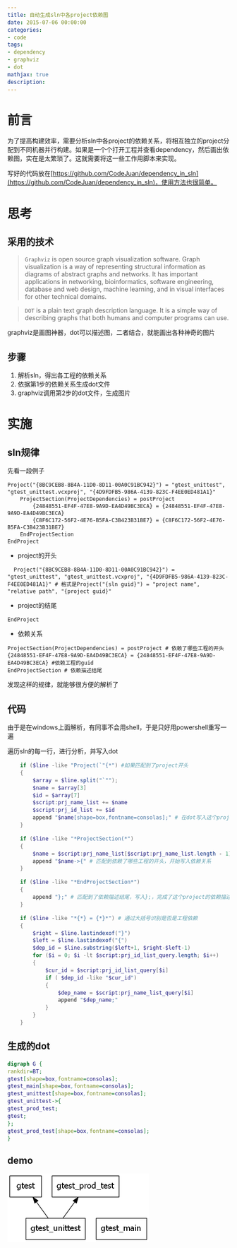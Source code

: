 ```yaml
---
title: 自动生成sln中各project依赖图
date: 2015-07-06 00:00:00
categories:
- code
tags: 
- dependency
- graphviz
- dot
mathjax: true
description: 
---
```


# 前言

为了提高构建效率，需要分析sln中各project的依赖关系，将相互独立的project分配到不同机器并行构建。如果是一个个打开工程并查看dependency，然后画出依赖图，实在是太繁琐了。这就需要将这一些工作用脚本来实现。

写好的代码放在[https://github.com/CodeJuan/dependency_in_sln](https://github.com/CodeJuan/dependency_in_sln)，使用方法也很简单。

<!--more-->

# 思考

## 采用的技术

> `Graphviz` is open source graph visualization software. Graph visualization is a way of representing structural information as diagrams of abstract graphs and networks. It has important applications in networking, bioinformatics,  software engineering, database and web design, machine learning, and in visual interfaces for other technical domains.


> `DOT` is a plain text graph description language. It is a simple way of describing graphs that both humans and computer programs can use.

graphviz是画图神器，dot可以描述图，二者结合，就能画出各种神奇的图片

## 步骤

1. 解析sln，得出各工程的依赖关系
2. 依据第1步的依赖关系生成dot文件
3. graphviz调用第2步的dot文件，生成图片

# 实施

## sln规律
先看一段例子
```
Project("{8BC9CEB8-8B4A-11D0-8D11-00A0C91BC942}") = "gtest_unittest", "gtest_unittest.vcxproj", "{4D9FDFB5-986A-4139-823C-F4EE0ED481A1}"
	ProjectSection(ProjectDependencies) = postProject
		{24848551-EF4F-47E8-9A9D-EA4D49BC3ECA} = {24848551-EF4F-47E8-9A9D-EA4D49BC3ECA}
		{C8F6C172-56F2-4E76-B5FA-C3B423B31BE7} = {C8F6C172-56F2-4E76-B5FA-C3B423B31BE7}
	EndProjectSection
EndProject
```
- project的开头
```
  Project("{8BC9CEB8-8B4A-11D0-8D11-00A0C91BC942}") = "gtest_unittest", "gtest_unittest.vcxproj", "{4D9FDFB5-986A-4139-823C-F4EE0ED481A1}" # 格式是Project("{sln guid}") = "project name", "relative path", "{project guid}"
```
- project的结尾
```
EndProject
```
- 依赖关系
```
ProjectSection(ProjectDependencies) = postProject # 依赖了哪些工程的开头
{24848551-EF4F-47E8-9A9D-EA4D49BC3ECA} = {24848551-EF4F-47E8-9A9D-EA4D49BC3ECA} #依赖工程的guid
EndProjectSection # 依赖描述结尾
```

发现这样的规律，就能够很方便的解析了

## 代码
由于是在windows上面解析，有同事不会用shell，于是只好用powershell重写一遍

遍历sln的每一行，进行分析，并写入dot
```powershell
    if ($line -like "Project(`"{*") #如果匹配到了project开头
    {
        $array = $line.split("`"");
        $name = $array[3]
        $id = $array[7]
        $script:prj_name_list += $name
        $script:prj_id_list += $id
        append "$name[shape=box,fontname=consolas];" # 在dot写入这个project的描述
    }
```

``` powershell
	if ($line -like "*ProjectSection(*")
    {
        $name = $script:prj_name_list[$script:prj_name_list.length - 1]
        append "$name->{" # 匹配到依赖了哪些工程的开头，开始写入依赖关系
    }
```

``` powershell
	if ($line -like "*EndProjectSection*")
    {
        append "};" # 匹配到了依赖描述结尾，写入};，完成了这个project的依赖描述
    }
```

``` powershell
    if ($line -like "*{*} = {*}*") # 通过大括号识别是否是工程依赖
    {
        $right = $line.lastindexof("}")
        $left = $line.lastindexof("{")
        $dep_id = $line.substring($left+1, $right-$left-1)
        for ($i = 0; $i -lt $script:prj_id_list_query.length; $i++)
        {
            $cur_id = $script:prj_id_list_query[$i]
            if ( $dep_id -like "$cur_id")
            {
                $dep_name = $script:prj_name_list_query[$i]
                append "$dep_name;"
            }
        }
    }
```


## 生成的dot
``` dot
digraph G {
rankdir=BT;
gtest[shape=box,fontname=consolas];
gtest_main[shape=box,fontname=consolas];
gtest_unittest[shape=box,fontname=consolas];
gtest_unittest->{
gtest_prod_test;
gtest;
};
gtest_prod_test[shape=box,fontname=consolas];
}
```

## demo
![](https://github.com/CodeJuan/dependency_in_sln/raw/master/gtest.sln.png)